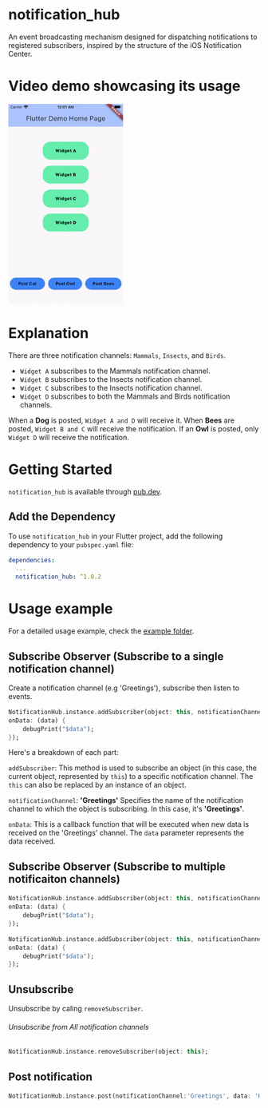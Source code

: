 <!--
This README describes the package. If you publish this package to pub.dev,
this README's contents appear on the landing page for your package.

For information about how to write a good package README, see the guide for
[writing package pages](https://dart.dev/guides/libraries/writing-package-pages).

For general information about developing packages, see the Dart guide for
[creating packages](https://dart.dev/guides/libraries/create-library-packages)
and the Flutter guide for
[developing packages and plugins](https://flutter.dev/developing-packages).
-->

# notification_hub

An event broadcasting mechanism designed for dispatching notifications to registered subscribers, inspired by the structure of the iOS Notification Center.

# Video demo showcasing its usage

<img src="https://github.com/Abdullah8888/notification_hub/raw/main/sample_video.gif" alt="Video demo" width="230" height="400"/>

# Explanation
There are three notification channels: `Mammals`, `Insects`, and `Birds`.

- `Widget A` subscribes to the Mammals notification channel.
- `Widget B` subscribes to the Insects notification channel.
- `Widget C` subscribes to the Insects notification channel.
- `Widget D` subscribes to both the Mammals and Birds notification channels.

When a <b>Dog</b> is posted, `Widget A and D` will receive it.
When <b>Bees</b> are posted, `Widget B and C` will receive the notification.
If an <b>Owl</b> is posted, only `Widget D` will receive the notification.

# Getting Started

`notification_hub` is available through [pub.dev](https://pub.dev).

## Add the Dependency

To use `notification_hub` in your Flutter project, add the following dependency to your `pubspec.yaml` file:

```yaml
dependencies:
  ...
  notification_hub: ^1.0.2
```

# Usage example

For a detailed usage example, check the [example folder](https://github.com/Abdullah8888/notification_hub/tree/main/example).

## Subscribe Observer (Subscribe to a single notification channel)

Create a notification channel (e.g 'Greetings'), subscribe then listen to events. 

```dart
NotificationHub.instance.addSubscriber(object: this, notificationChannel: 'Greetings', 
onData: (data) {
    debugPrint("$data");
});
```
Here's a breakdown of each part:

`addSubscriber`: This method is used to subscribe an object (in this case, the current object, represented by `this`) to a specific notification channel. The `this` can also be replaced by an instance of an object.

`notificationChannel`: **'Greetings'** Specifies the name of the notification channel to which the object is subscribing. In this case, it's **'Greetings'**.

`onData`: This is a callback function that will be executed when new data is received on the 'Greetings' channel. The `data` parameter represents the data received.


## Subscribe Observer (Subscribe to multiple notificaiton channels)
```dart
NotificationHub.instance.addSubscriber(object: this, notificationChannel: 'Morning', 
onData: (data) {
    debugPrint("$data");
});
```

```dart
NotificationHub.instance.addSubscriber(object: this, notificationChannel: 'Afternoon', 
onData: (data) {
    debugPrint("$data");
});
```

## Unsubscribe 

Unsubscribe by caling `removeSubscriber`.


<h6> Unsubscribe from All notification channels </h6>

```dart
NotificationHub.instance.removeSubscriber(object: this);
```

## Post notification

```dart
NotificationHub.instance.post(notificationChannel:'Greetings', data: 'Hello');
```

